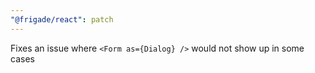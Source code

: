 ```yaml
---
"@frigade/react": patch
---
```


Fixes an issue where `<Form as={Dialog} />` would not show up in some cases

